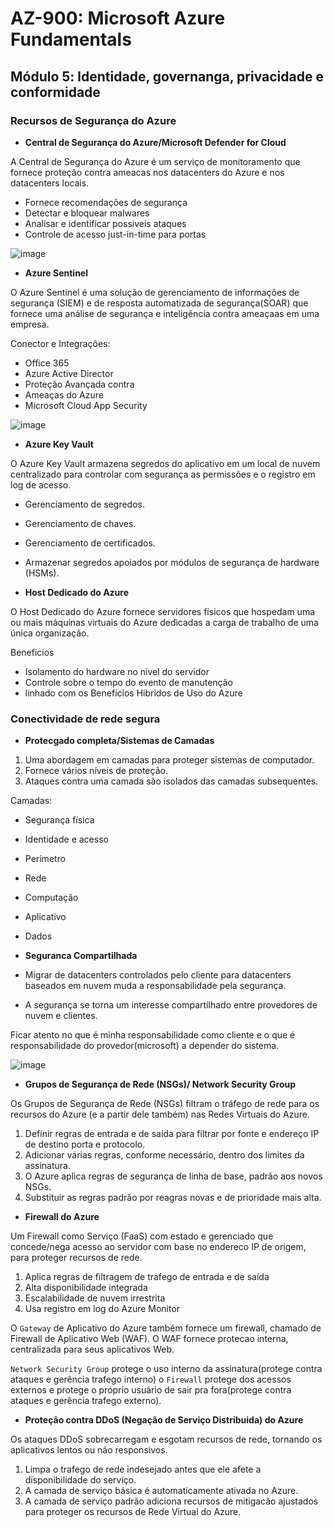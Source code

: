 # AZ-900: Microsoft Azure Fundamentals

## Módulo 5: ldentidade, governanga, privacidade e conformidade

### Recursos de Segurança do Azure

- **Central de Segurança do Azure/Microsoft Defender for Cloud**

A Central de Segurança do Azure é um serviço de monitoramento que fornece proteção contra ameacas nos datacenters do Azure e nos datacenters locais.

  - Fornece recomendações de segurança
  - Detectar e bloquear malwares
  - Analisar e identificar possiveis ataques
  - Controle de acesso just-in-time para portas
  
  ![image](https://user-images.githubusercontent.com/86172286/194377866-30f37cf7-dd1d-497c-b506-98b7f11a7ada.png)

- **Azure Sentinel**

O Azure Sentinel é uma solução de gerenciamento de informações de segurança (SIEM) e de resposta automatizada de segurança(SOAR) que fornece uma análise de segurança e inteligência contra ameaçaas em uma empresa.

Conector e Integrações:

  - Office 365
  - Azure Active Director
  - Proteção Avançada contra
  - Ameaças do Azure
  - Microsoft Cloud App Security

![image](https://user-images.githubusercontent.com/86172286/194377955-e1981c40-5b5a-4a83-a9b0-7f680371b578.png)

- **Azure Key Vault**

O Azure Key Vault armazena segredos do aplicativo em um local de nuvem centralizado para controlar com segurança as permissões e o registro em log de acesso.

  - Gerenciamento de segredos.
  - Gerenciamento de chaves.
  - Gerenciamento de certificados.
  - Armazenar segredos apoiados por módulos de segurança de hardware (HSMs).

- **Host Dedicado do Azure**

O Host Dedicado do Azure fornece servidores físicos que hospedam uma ou mais máquinas virtuais do Azure dedicadas a carga de trabalho de uma única organização.

Beneficios
  - Isolamento do hardware no nivel do servidor
  - Controle sobre o tempo do evento de manutenção
  - linhado com os Beneficios Hibridos de Uso do Azure

### Conectividade de rede segura

- **Protecgado completa/Sistemas de Camadas**

1. Uma abordagem em camadas para proteger sistemas de computador.
2. Fornece vários níveis de proteção.
3. Ataques contra uma camada são isolados das camadas subsequentes.

Camadas:
  - Segurança física
  - Identidade e acesso
  - Perímetro
  - Rede
  - Computação
  - Aplicativo
  - Dados

- **Seguranca Compartilhada**

- Migrar de datacenters controlados pelo cliente para datacenters baseados em nuvem muda a responsabilidade pela segurança.
- A segurança se torna um interesse compartilhado entre provedores de nuvem e clientes.

Ficar atento no que é minha responsabilidade como cliente e o que é responsabilidade do provedor(microsoft) a depender do sistema.

![image](https://user-images.githubusercontent.com/86172286/194381784-b593793a-8ac4-4984-890a-6404a8aafde1.png)


- **Grupos de Segurança de Rede (NSGs)/ Network Security Group**

Os Grupos de Segurança de Rede (NSGs) filtram o tráfego de rede para os recursos do Azure (e a partir dele também) nas Redes Virtuais do Azure.

  1. Definir regras de entrada e de saída para filtrar por fonte e endereço IP de destino porta e protocolo.
  2. Adicionar várias regras, conforme necessário, dentro dos limites da assinatura.
  3. O Azure aplica regras de segurança de linha de base, padrão aos novos NSGs.
  4. Substituir as regras padrão por reagras novas e de prioridade mais alta. 

- **Firewall do Azure**

Um Firewall como Serviço (FaaS) com estado e gerenciado que concede/nega acesso ao servidor com base no endereco IP de origem, para proteger recursos de rede.

  1. Aplica regras de filtragem de trafego de entrada e de saída
  2. Alta disponibilidade integrada
  3. Escalabilidade de nuvem irrestrita
  4. Usa registro em log do Azure Monitor

O `Gateway` de Aplicativo do Azure também fornece um firewall, chamado de Firewall de Aplicativo Web (WAF). O WAF fornece protecao interna, centralizada para seus aplicativos Web.

`Network Security Group` protege o uso interno da assinatura(protege contra ataques e gerência trafego interno) o `Firewall` protege dos acessos externos e protege o próprio usuário de sair pra fora(protege contra ataques e gerência trafego externo).

- **Proteção contra DDoS (Negação de Serviço Distribuida) do Azure**

Os ataques DDoS sobrecarregam e esgotam recursos de rede, tornando os aplicativos lentos ou não responsivos.

  1. Limpa o trafego de rede indesejado antes que ele afete a disponibilidade do serviço.
  2. A camada de serviço básica é automaticamente ativada no Azure.
  3. A camada de serviço padrão adiciona recursos de mitigacão ajustados para proteger os recursos de Rede Virtual do Azure.
